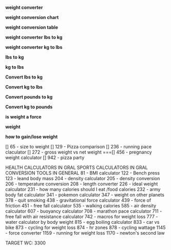 **weight converter**

**weight conversion chart**

**weight conversion table**

**weight converter lbs to kg**

**weight converter kg to lbs**

**lbs to kg**
          
**kg to lbs**

**Convert lbs to kg**

**Convert kg to lbs**

**Convert pounds to kg**

**Convert kg to pounds**

**is weight a force**

**weight**

**how to gain/lose weight**


[] 65 - size to weight
[] 129 - Pizza comparison
[] 236 - running pace claculator
[] 272 - gross weight vs net weight
===[] 456 - pregnancy weight calculator
[] 942 - pizza party



HEALTH CALCULATORS IN GRAL
SPORTS CALCULATORS IN GRAL
CONVERSION TOOLS IN GENERAL
81 - BMI calculator
122 - Bench press
123 - leand body mass
204 - density calculator
205 - density conversion
206 - temperature conversion
208 - length converter
226 - ideal weight calculator
231 - how many calories should I eat /food calories
232 - army body fat calculator
341 - pokemon calculator
347 - weight on other planets
378 - quit smoking
438 - gravitational force calculator
439 - force of friction
451 - free fall calculator
535 - walking calories
585 - air density calculator
607 - buoyancy calculator
708 - marathon pace calculator
711 - free fall with air resistance calculator
742 - macros for weight loss
777 - water calculator by body weight
815 - egg boiling calculator
833 - car vs bike
873 - cycling for weight loss
874 - hr zones
878 - cycling wattage
1145 - force converter
1159 - running for weight loss
1170 - newton's second law

TARGET WC: 3300

